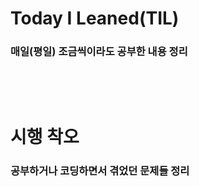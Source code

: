 # Today I Leaned(TIL)
### 매일(평일) 조금씩이라도 공부한 내용 정리
&nbsp;

&nbsp;

# 시행 착오
### 공부하거나 코딩하면서 겪었던 문제들 정리
